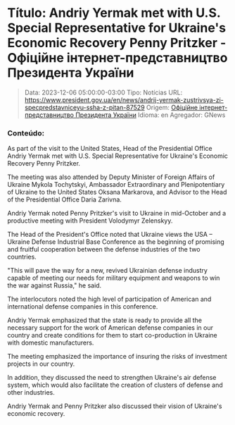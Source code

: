 # Título: Andriy Yermak met with U.S. Special Representative for Ukraine's Economic Recovery Penny Pritzker - Офіційне інтернет-представництво Президента України

>Data: 2023-12-06 05:00:00-03:00
>Tipo: Notícias
>URL: https://www.president.gov.ua/en/news/andrij-yermak-zustrivsya-zi-specpredstavniceyu-ssha-z-pitan-87529
>Origem: [Офіційне інтернет-представництво Президента України](https://www.president.gov.ua)
>Idioma: en
>Agregador: GNews

### Conteúdo:

As part of the visit to the United States, Head of the Presidential Office Andriy Yermak met with U.S. Special Representative for Ukraine's Economic Recovery Penny Pritzker.

The meeting was also attended by Deputy Minister of Foreign Affairs of Ukraine Mykola Tochytskyi, Ambassador Extraordinary and Plenipotentiary of Ukraine to the United States Oksana Markarova, and Advisor to the Head of the Presidential Office Daria Zarivna.

Andriy Yermak noted Penny Pritzker's visit to Ukraine in mid-October and a productive meeting with President Volodymyr Zelenskyy.

The Head of the President's Office noted that Ukraine views the USA – Ukraine Defense Industrial Base Conference as the beginning of promising and fruitful cooperation between the defense industries of the two countries.

"This will pave the way for a new, revived Ukrainian defense industry capable of meeting our needs for military equipment and weapons to win the war against Russia," he said.

The interlocutors noted the high level of participation of American and international defense companies in this conference.

Andriy Yermak emphasized that the state is ready to provide all the necessary support for the work of American defense companies in our country and create conditions for them to start co-production in Ukraine with domestic manufacturers.

The meeting emphasized the importance of insuring the risks of investment projects in our country.

In addition, they discussed the need to strengthen Ukraine's air defense system, which would also facilitate the creation of clusters of defense and other industries.

Andriy Yermak and Penny Pritzker also discussed their vision of Ukraine's economic recovery.
